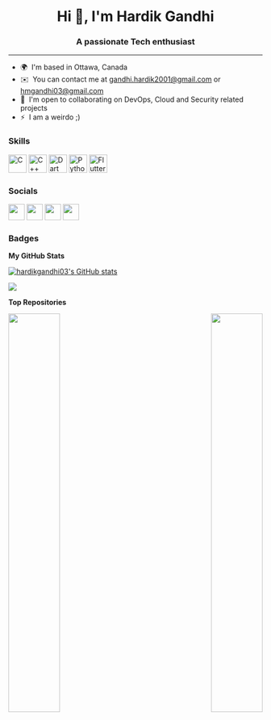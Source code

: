 <h1 align="center">Hi 👋, I'm Hardik Gandhi</h1>
<h3 align="center">A passionate Tech enthusiast</h3>

---------------------------------------

* 🌍  I'm based in Ottawa, Canada
* ✉️  You can contact me at [gandhi.hardik2001@gmail.com](mailto:gandhi.hardik2001@gmail.com) or [hmgandhi03@gmail.com](mailto:hmgandhi03@gmail.com)
* 🤝  I'm open to collaborating on DevOps, Cloud and Security related projects
* ⚡  I am a weirdo ;)

### Skills

<p align="left">
<a href="https://docs.microsoft.com/en-us/cpp/?view=msvc-170" target="_blank" rel="noreferrer"><img src="https://raw.githubusercontent.com/danielcranney/readme-generator/main/public/icons/skills/c-colored.svg" width="36" height="36" alt="C" /></a>
<a href="https://docs.microsoft.com/en-us/cpp/?view=msvc-170" target="_blank" rel="noreferrer"><img src="https://raw.githubusercontent.com/danielcranney/readme-generator/main/public/icons/skills/cplusplus-colored.svg" width="36" height="36" alt="C++" /></a>
<a href="https://dart.dev/" target="_blank" rel="noreferrer"><img src="https://raw.githubusercontent.com/danielcranney/readme-generator/main/public/icons/skills/dart-colored.svg" width="36" height="36" alt="Dart" /></a>
<a href="https://www.python.org/" target="_blank" rel="noreferrer"><img src="https://raw.githubusercontent.com/danielcranney/readme-generator/main/public/icons/skills/python-colored.svg" width="36" height="36" alt="Python" /></a>
<a href="https://flutter.dev/" target="_blank" rel="noreferrer"><img src="https://raw.githubusercontent.com/danielcranney/readme-generator/main/public/icons/skills/flutter-colored.svg" width="36" height="36" alt="Flutter" /></a>
</p>


### Socials

<p align="left"> <a href="https://discord.com/users/Hardik Gandhi#8488" target="_blank" rel="noreferrer"><img src="https://raw.githubusercontent.com/danielcranney/readme-generator/main/public/icons/socials/discord.svg" width="32" height="32" /></a> <a href="https://www.github.com/hardikgandhi03" target="_blank" rel="noreferrer"><img src="https://raw.githubusercontent.com/danielcranney/readme-generator/main/public/icons/socials/github.svg" width="32" height="32" /></a> <a href="https://www.linkedin.com/in/hardik-gandhi-/" target="_blank" rel="noreferrer"><img src="https://raw.githubusercontent.com/danielcranney/readme-generator/main/public/icons/socials/linkedin.svg" width="32" height="32" /></a> <a href="https://www.twitter.com/hardikgandhi_" target="_blank" rel="noreferrer"><img src="https://raw.githubusercontent.com/danielcranney/readme-generator/main/public/icons/socials/twitter.svg" width="32" height="32" /></a></p>

### Badges

<b>My GitHub Stats</b>

<a href="http://www.github.com/hardikgandhi03"><img src="https://github-readme-stats.vercel.app/api?username=hardikgandhi03&show_icons=true&hide=&count_private=true&title_color=0891b2&text_color=ffffff&icon_color=a855f7&bg_color=1c1917&hide_border=true&show_icons=true" alt="hardikgandhi03's GitHub stats" /></a>

<a href="http://www.github.com/hardikgandhi03"><img src="https://github-readme-streak-stats.herokuapp.com/?user=hardikgandhi03&stroke=ffffff&background=1c1917&ring=0891b2&fire=0891b2&currStreakNum=ffffff&currStreakLabel=0891b2&sideNums=ffffff&sideLabels=ffffff&dates=ffffff&hide_border=true" /></a>

<b>Top Repositories</b>

<div width="100%" align="center"><a href="https://github.com/hardikgandhi03/cloud-application-demo" align="left"><img align="left" width="45%" src="https://github-readme-stats.vercel.app/api/pin/?username=hardikgandhi03&repo=cloud-application-demo&title_color=0891b2&text_color=ffffff&icon_color=a855f7&bg_color=1c1917&hide_border=true&locale=en" /></a><a href="https://github.com/hardikgandhi03/Market-Basket-Analysis" align="right"><img align="right" width="45%" src="https://github-readme-stats.vercel.app/api/pin/?username=hardikgandhi03&repo=Market-Basket-Analysis&title_color=0891b2&text_color=ffffff&icon_color=a855f7&bg_color=1c1917&hide_border=true&locale=en" /></a></div><br /><br /><br /><br /><br /><br /><br />
